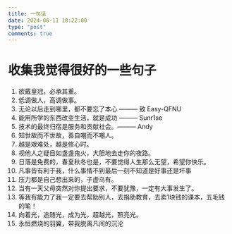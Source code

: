 ```yaml
---
title: 一句话
date: 2024-06-11 18:22:00
type: "post"
comments: true
---
```


# 收集我觉得很好的一些句子 

1. 欲戴皇冠，必承其重。
2. 低调做人，高调做事。
3. 无论以后走到哪里，都不要忘了本心 ——— 致 Easy-QFNU
4. 能用所学的东西改变生活，就是成功 ——— Sunr1se
5. 技术的最终归宿是服务和贡献社会。——— Andy
6. 知世故而不世故，善自嘲而不嘲人。
7. 越是艰难处，越是修心时。
8. 视他人之疑目如盏盏鬼火，大胆地去走你的夜路。
9. 日落是免费的，春夏秋冬也是，不要觉得人生那么无望，希望你快乐。
10. 凡事皆有利于我，什么事情不到最后一刻不知道是好事还是坏事
11. 压力都是自己想出来的，子虚乌有。
12. 当有一天父母突然对你提出要求，不要犹豫，一定有大事发生了。
13. 等我有能力了我一定要去帮助别人，去捐助教育，去卖1块钱的课本，五毛钱的笔！
14. 向着光，追随光，成为光，超越光，照亮光。
15. 永恒燃烧的羽翼，带我脱离凡间的沉沦
